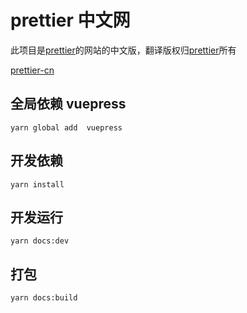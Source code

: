 # prettier 中文网

此项目是[prettier](https://prettier.io)的网站的中文版，翻译版权归[prettier](https://prettier.io)所有

[prettier-cn](https://prettier-cn.top)

## 全局依赖 vuepress

```
yarn global add  vuepress
```

## 开发依赖

```
yarn install
```

## 开发运行

```
yarn docs:dev
```

## 打包

```
yarn docs:build
```
